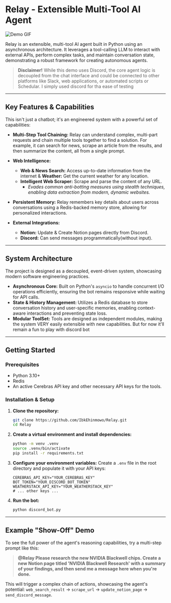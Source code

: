 <!-- @format -->

# Relay - Extensible Multi-Tool AI Agent

![Demo GIF](https://your-gif-url-here.com/demo.gif) <!-- Replace with a link to your demo GIF -->

Relay is an extensible, multi-tool AI agent built in Python using an asynchronous architecture. It leverages a tool-calling LLM to interact with external APIs, perform complex tasks, and maintain conversation state, demonstrating a robust framework for creating autonomous agents.

> **Disclaimer!** While this demo uses Discord, the core agent logic is decoupled from the chat interface and could be connected to other platforms like Slack, web applications, or automated scripts or Schedular. I simply used discord for tha ease of testing

---

## Key Features & Capabilities

This isn't just a chatbot; it's an engineered system with a powerful set of capabilities:

- **Multi-Step Tool Chaining:** Relay can understand complex, multi-part requests and chain multiple tools together to find a solution. For example, it can search for news, scrape an article from the results, and then summarize the content, all from a single prompt.
- **Web Intelligence:**
  - **Web & News Search:** Access up-to-date information from the internet & **Weather:** Get the current weather for any location.
  - **Intelligent Web Scraper:** Scrape and parse the content of any URL.
    - *Evades common anti-botting measures using stealth techniques, enabling data extraction from modern, dynamic websites.*
- **Persistent Memory:** Relay remembers key details about users across conversations using a Redis-backed memory store, allowing for personalized interactions.

- **External Integrations:**
  - **Notion:** Update & Create Notion pages directly from Discord.
  - **Discord:** Can send messages programmatically(without input).

---

## System Architecture

The project is designed as a decoupled, event-driven system, showcasing modern software engineering practices.
- **Asynchronous Core:** Built on Python's `asyncio` to handle concurrent I/O operations efficiently, ensuring the bot remains responsive while waiting for API calls.
- **State & History Management:** Utilizes a Redis database to store conversation history and user-specific memories, enabling context-aware interactions and preventing state loss.
- **Modular ToolSet:** Tools are designed as independent modules, making the system VERY easily extensible with new capabilities. But for now it'll remain a fun to play with discord bot

---

## Getting Started

### Prerequisites

- Python 3.10+
- Redis
- An active Cerebras API key and other necessary API keys for the tools.

### Installation & Setup

1.  **Clone the repository:**

    ```bash
    git clone https://github.com/IbkEhinmowo/Relay.git
    cd Relay
    ```

2.  **Create a virtual environment and install dependencies:**

    ```bash
    python -m venv .venv
    source .venv/bin/activate
    pip install -r requirements.txt
    ```

3.  **Configure your environment variables:**
    Create a `.env` file in the root directory and populate it with your API keys:

    ```
    CEREBRAS_API_KEY="YOUR_CEREBRAS_KEY"
    BOT_TOKEN="YOUR_DISCORD_BOT_TOKEN"
    WEATHERSTACK_API_KEY="YOUR_WEATHERSTACK_KEY"
    # ... other keys ...
    ```

4.  **Run the bot:**
    ```bash
    python discord_bot.py
    ```

---

## Example "Show-Off" Demo

To see the full power of the agent's reasoning capabilities, try a multi-step prompt like this:

> **@Relay Please research the new NVIDIA Blackwell chips. Create a new Notion page titled 'NVIDIA Blackwell Research' with a summary of your findings, and then send me a message here when you're done.**

This will trigger a complex chain of actions, showcasing the agent's potential: `web_search_result` -> `scrape_url` -> `update_notion_page` -> `send_discord_message`.
